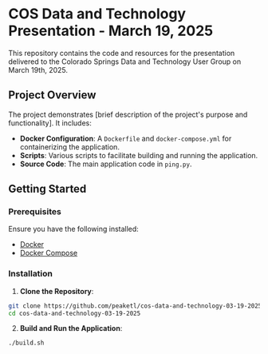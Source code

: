 # COS Data and Technology Presentation - March 19, 2025

This repository contains the code and resources for the presentation delivered to the Colorado Springs Data and Technology User Group on March 19th, 2025.

## Project Overview

The project demonstrates [brief description of the project's purpose and functionality]. It includes:

- **Docker Configuration**: A `Dockerfile` and `docker-compose.yml` for containerizing the application.
- **Scripts**: Various scripts to facilitate building and running the application.
- **Source Code**: The main application code in `ping.py`.

## Getting Started

### Prerequisites

Ensure you have the following installed:

- [Docker](https://www.docker.com/get-started)
- [Docker Compose](https://docs.docker.com/compose/install/)

### Installation

1. **Clone the Repository**:

```bash
git clone https://github.com/peaketl/cos-data-and-technology-03-19-2025.git
cd cos-data-and-technology-03-19-2025
```


2. **Build and Run the Application**:
```bash
./build.sh
```